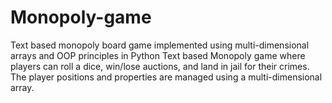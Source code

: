 # Monopoly-game
Text based monopoly board game implemented using multi-dimensional arrays and OOP principles in Python
Text based Monopoly game where players can roll a dice, win/lose auctions, and land in jail for their crimes. The player positions and properties are managed using a multi-dimensional array.
